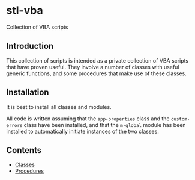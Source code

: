 # stl-vba
Collection of VBA scripts

## Introduction
This collection of scripts is intended as a private collection of VBA scripts that have proven useful. They involve a number of classes with useful generic functions, and some procedures that make use of these classes.

## Installation
It is best to install all classes and modules.

All code is written assuming that the `app-properties` class and the `custom-errors` class have been installed, and that the `m-global` module has been installed to automatically initiate instances of the two classes.

## Contents
- [Classes](docs/classes.md)
- [Procedures](docs/procedures.md)

